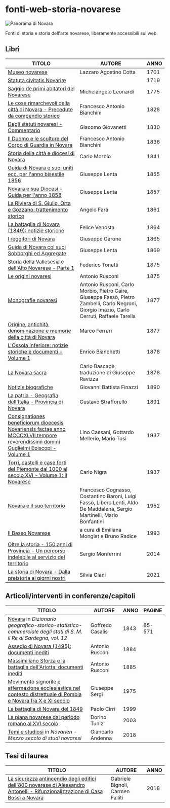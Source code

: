 # fonti-web-storia-novarese

![Panorama di Novara](https://upload.wikimedia.org/wikipedia/commons/0/04/Novara_panoramica08.jpg "Panorama di Novara")

Fonti di storia e storia dell'arte novarese, liberamente accessibili sul web.

## Libri

| TITOLO                                                                                                                                                                                                                     | AUTORE                                                                                                                                       | ANNO |
|----------------------------------------------------------------------------------------------------------------------------------------------------------------------------------------------------------------------------|----------------------------------------------------------------------------------------------------------------------------------------------|------|
| [Museo novarese](https://books.google.it/books?id=C6XdGymQHMkC)                                                                                                                                                            | Lazzaro Agostino Cotta                                                                                                                       | 1701 |
| [Statuta civitatis Novariæ](https://books.google.it/books?id=mLX-8nytG9IC)                                                                                                                                                 |                                                                                                                                              | 1719 |
| [Saggio de primi abitatori del Novarese](https://books.google.it/books?id=prpYAAAAcAAJ)                                                                                                                                    | Michelangelo Leonardi                                                                                                                        | 1775 |
| [Le cose rimarchevoli della città di Novara - Precedute da compendio storico](https://books.google.it/books?id=uWYpAAAAYAAJ)                                                                                               | Francesco Antonio Bianchini                                                                                                                  | 1828 |
| [Degli statuti novaresi - Commentario](https://books.google.it/books?id=DJQiWM0_WhsC)                                                                                                                                      | Giacomo Giovanetti                                                                                                                           | 1830 |
| [Il Duomo e le sculture del Corpo di Guardia in Novara](https://books.google.it/books?id=uSRkAAAAcAAJ)                                                                                                                     | Francesco Antonio Bianchini                                                                                                                  | 1836 |
| [Storia della città e diocesi di Novara](https://books.google.it/books?id=WMQAAAAAcAAJ)                                                                                                                                    | Carlo Morbio                                                                                                                                 | 1841 |
| [Guida di Novara e suoi uniti ecc. per l'anno bisestile 1856](https://archive.org/details/guidadinovara1856lent)                                                                                                           | Giuseppe Lenta                                                                                                                               | 1855 | 
| [Novara e sua Diocesi - Guida per l'anno 1858](https://archive.org/details/guidadinovara1858lent)                                                                                                                          | Giuseppe Lenta                                                                                                                               | 1857 |
| [La Riviera di S. Giulio, Orta e Gozzano: trattenimento storico](https://books.google.it/books?id=a2k5AAAAcAAJ)                                                                                                            | Angelo Fara                                                                                                                                  | 1861 |
| [La battaglia di Novara (1849): notizie storiche](https://books.google.it/books?id=j8oNAAAAYAAJ)                                                                                                                           | Felice Venosta                                                                                                                               | 1864 |
| [I reggitori di Novara](https://books.google.it/books?id=dLxYAAAAcAAJ)                                                                                                                                                     | Giuseppe Garone                                                                                                                              | 1865 |
| [Guida di Novara coi suoi Sobborghi ed Aggregate](https://archive.org/details/guidadinovara186869lent)                                                                                                                     | Giuseppe Lenta                                                                                                                               | 1869 |
| [Storia della Vallesesia e dell'Alto Novarese - Parte 1](https://books.google.it/books?id=LfDwV_6dVcMC)                                                                                                                    | Federico Tonetti                                                                                                                             | 1875 |
| [Le origini novaresi](https://books.google.it/books?id=pIN2oAEACAAJ)                                                                                                                                                       | Antonio Rusconi                                                                                                                              | 1875 |
| [Monografie novaresi](https://books.google.it/books?id=957-Q_dlfaQC)                                                                                                                                                       | Antonio Rusconi, Carlo Morbio, Pietro Caire, Giuseppe Fassò, Pietro Zambelli, Carlo Negroni, Giorgio Imazio, Carlo Cerruti, Raffaele Tarella | 1877 |
| [Origine, antichità, denominazione e memorie della città di Novara](https://books.google.it/books?id=cnFhscR3b6UC)                                                                                                         | Marco Ferrari                                                                                                                                | 1877 |
| [L'Ossola Inferiore: notizie storiche e documenti - Volume 1](https://books.google.it/books?id=eqAe_sAwinUC)                                                                                                               | Enrico Bianchetti                                                                                                                            | 1878 |
| [La Novara sacra](https://books.google.it/books?id=_91D6m06NvkC)                                                                                                                                                           | Carlo Bascapè, traduzione di Giuseppe Ravizza                                                                                                | 1878 |
| [Notizie biografiche](https://books.google.it/books?id=bdZEAAAAYAAJ)                                                                                                                                                       | Giovanni Battista Finazzi                                                                                                                    | 1890 |
| [La patria - Geografia dell'Italia - Provincia di Novara](https://books.google.it/books?id=YOEYAAAAYAAJ)                                                                                                                   | Gustavo Strafforello                                                                                                                         | 1891 |
| [Consignationes beneficiorum dioecesis Novariensis factae anno MCCCXLVII tempore reverendissimi domini Guglielmi Episcopi - Volume 1](https://en.calameo.com/read/007260735d0ab55d349d1)                                   | Lino Cassani, Gottardo Mellerio, Mario  Tosi                                                                                                 | 1937 |
| [Torri, castelli e case forti del Piemonte dal 1000 al secolo XVI - Volume 1: Il Novarese](https://idoc.pub/documents/torri-castelli-e-case-forti-del-piemonte-dal-1000-al-secolo-xvi-i-il-novarese-nigrapdf-1430rp3q0v4j) | Carlo Nigra                                                                                                                                  | 1937 | 
| [Novara e il suo territorio](https://www.byterfly.eu/islandora/object/librib%3A511695#mode/1up)                                                                                                                            | Francesco Cognasso, Costantino Baroni, Luigi Fassò, Libero Lenti, Aldo De Maddalena, Sergio Martinelli, Mario Bonfantini                     | 1952 |
| [Il Basso Novarese](https://www.calameo.com/books/006995946b42840b3db7a)                                                                                                                                                   | a cura di Emiliana Mongiat e Bruno Radice                                                                                                    | 1993 |
| [Oltre la storia - 150 anni di Provincia - Un percorso indelebile al servizio del territorio](https://www.academia.edu/33315127/Oltre_la_storia.pdf)                                                                       | Sergio Monferrini                                                                                                                            | 2014 |
| [La storia di Novara - Dalla preistoria ai giorni nostri](https://idoc.pub/documents/la-storia-di-novara-dalla-preistoria-ai-giorni-nostri-wl12ovd99v4j)                                                                   | Silvia Giani                                                                                                                                 | 2021 |

## Articoli/interventi in conferenze/capitoli

| TITOLO                                                                                                                                                                    | AUTORE            | ANNO | PAGINE |
|---------------------------------------------------------------------------------------------------------------------------------------------------------------------------|-------------------|------|--------|
| [Novara](https://books.google.it/books?id=LAVTAAAAcAAJ&pg=PA86) in *Dizionario geografico-storico-statistico-commerciale degli stati di S. M. il Re di Sardegna, vol. 12* | Goffredo Casalis  | 1843 | 85-571 |
| [Assedio di Novara (1495): documenti inediti](https://babel.hathitrust.org/cgi/pt?id=uiuc.99186885212205899&view=1up&seq=4)                                               | Antonio Rusconi   | 1884 |        |
| [Massimiliano Sforza e la battaglia dell'Ariotta: documenti inediti](http://www.ssno.it/BSPNo/2006_Rusconi_Ariotta.pdf)                                                   | Antonio Rusconi   | 1885 |        |
| [Movimento signorile e affermazione ecclesiastica nel contesto distrettuale di Pombia e Novara fra X e XI secolo](https://www.mgh-bibliothek.de/dokumente/a/a083862.pdf)  | Giuseppe Sergi    | 1975 |        |
| [La battaglia di Novara del 1849](https://www.calameo.com/books/00699594608932e5a7422)                                                                                    | Paolo Cirri       | 1999 |        |
| [La piana novarese dal periodo romano al XVI secolo](https://www.calameo.com/books/0069959466e438a1d68a5)                                                                 | Dorino Tuniz      | 2003 |        |
| [Temi e studiosi](https://interlinea.mediabiblos.it/pdf_incipit/interlinea/mezzo-secolo-di-studi-novaresi-434680.pdf) in *Novarien - Mezzo secolo di studi novaresi*      | Giancarlo Andenna | 2018 |        |

## Tesi di laurea

| TITOLO                                                                                                                                                                                                                                                                           | AUTORE                           | ANNO |
|----------------------------------------------------------------------------------------------------------------------------------------------------------------------------------------------------------------------------------------------------------------------------------|----------------------------------|------|
| [La sicurezza antincendio degli edifici dell'800 novarese di Alessandro Antonelli - Rifunzionalizzazione di Casa Bossi a Novara](https://docplayer.it/amp/115977368-Politecnico-di-milano-la-sicurezza-antincendio-degli-edifici-dell-800-novarese-di-alessandro-antonelli.html) | Gabriele Bignoli, Carmen Falliti | 2018 |